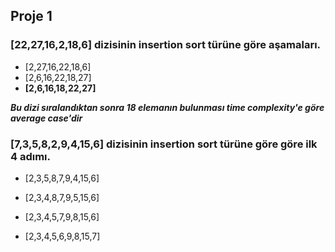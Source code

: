 ## Proje 1

### [22,27,16,2,18,6] dizisinin insertion sort türüne göre aşamaları.

- [2,27,16,22,18,6]
- [2,6,16,22,18,27]
- **[2,6,16,18,22,27]**

***Bu dizi sıralandıktan sonra 18 elemanın bulunması time complexity'e göre average case'dir***


### [7,3,5,8,2,9,4,15,6] dizisinin insertion sort türüne göre göre ilk 4 adımı.

- [2,3,5,8,7,9,4,15,6]

- [2,3,4,8,7,9,5,15,6]

- [2,3,4,5,7,9,8,15,6]

- [2,3,4,5,6,9,8,15,7]